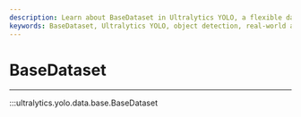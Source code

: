 ```yaml
---
description: Learn about BaseDataset in Ultralytics YOLO, a flexible dataset class for object detection. Maximize your YOLO performance with custom datasets.
keywords: BaseDataset, Ultralytics YOLO, object detection, real-world applications, documentation
---
```


# BaseDataset
---
:::ultralytics.yolo.data.base.BaseDataset
<br><br>
